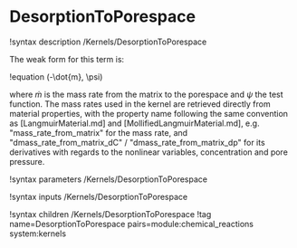 # DesorptionToPorespace

!syntax description /Kernels/DesorptionToPorespace

The weak form for this term is:

!equation
(-\dot{m}, \psi)

where $\dot{m}$ is the mass rate from the matrix to the porespace and $\psi$ the test function.
The mass rates used in the kernel are retrieved directly from material properties, with the property name
following the same convention as [LangmuirMaterial.md] and [MollifiedLangmuirMaterial.md], e.g. "mass_rate_from_matrix"
for the mass rate, and "dmass_rate_from_matrix_dC" / "dmass_rate_from_matrix_dp" for its derivatives with regards to the
nonlinear variables, concentration and pore pressure.

!syntax parameters /Kernels/DesorptionToPorespace

!syntax inputs /Kernels/DesorptionToPorespace

!syntax children /Kernels/DesorptionToPorespace
!tag name=DesorptionToPorespace pairs=module:chemical_reactions system:kernels
